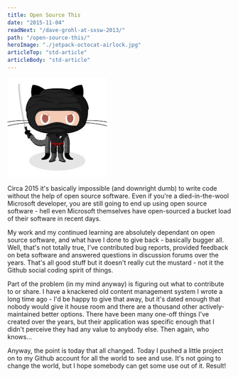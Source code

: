 ```yaml
---
title: Open Source This
date: "2015-11-04"
readNext: "/dave-grohl-at-sxsw-2013/"
path: "/open-source-this/"
heroImage: "./jetpack-octocat-airlock.jpg"
articleTop: "std-article"
articleBody: "std-article"
---
```




![GIT NINJA!](./gitninja.jpeg)


Circa 2015 it's basically impossible (and downright dumb) to write code without the help of open source software. Even if you're a died-in-the-wool Microsoft developer, you are still going to end up using open source software - hell even Microsoft themselves have open-sourced a bucket load of their software in recent days.

My work and my continued learning are absolutely dependant on open source software, and what have I done to give back - basically bugger all. Well, that's not totally true, I've contributed bug reports, provided feedback on beta software and answered questions in discussion forums over the years. That's all good stuff but it doesn't really cut the mustard - not it the Github social coding spirit of things.

Part of the problem (in my mind anyway) is figuring out what to contribute to or share. I have a knackered old content management system I wrote a long time ago - I'd be happy to give that away, but it's dated enough that nobody would give it house room and there are a thousand other actively-maintained better options. There have been many one-off things I've created over the years, but their application was specific enough that I didn't perceive they had any value to anybody else. Then again, who knows...

Anyway, the point is today that all changed. Today I pushed a little project on to my Github account for all the world to see and use. It's not going to change the world, but I hope somebody can get some use out of it. Result!
